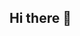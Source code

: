 ## Hi there 👋

<!--

- 🔭 I’m currently working on ...
- 🌱 I’m currently learning machine learning.
- 👯 I’m looking to collaborate on ...
- 🤔 I’m looking for help with ...
- 💬 Ask me about anything if u want?
- 📫 How to reach me: 874144946@qq.com
- 😄 Pronouns: ...
- ⚡ Fun fact: ...
-->
